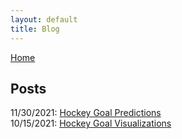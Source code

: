 ```yaml
---
layout: default
title: Blog
---
```


[Home](./)

## Posts
 
11/30/2021: [Hockey Goal Predictions](/2021/11/30/milestone-2.html)  
10/15/2021: [Hockey Goal Visualizations](/2021/10/15/milestone-1.html)  
